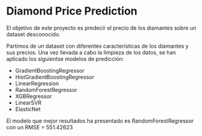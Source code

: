 # Diamond Price Prediction

El objetivo de este proyecto es predecir el precio de los diamantes sobre un dataset desconocido.

Partimos de un dataset con diferentes características de los diamantes y sus precios. Una vez llevada a cabo la limpieza de los datos, se han aplicado los siguientse modelos de predicción:

- GradientBoostingRegressor
- HistGradientBoostingRegressor
- LinearRegression
- RandomForestRegressor
- XGBRegressor
- LinearSVR
- ElasticNet

El modelo que mejor resultados ha presentado es RandomForestRegressor con un RMSE = 551.42623